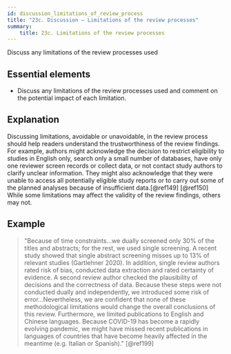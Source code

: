 ```yaml
---
id: discussion_limitations_of_review_process
title: "23c. Discussion – Limitations of the review processes"
summary:
    title: 23c. Limitations of the review processes
---
```

Discuss any limitations of the review processes used

## Essential elements

-   Discuss any limitations of the review processes used and comment on
    the potential impact of each limitation.

## Explanation

Discussing limitations, avoidable or unavoidable, in
the review process should help readers understand the trustworthiness of
the review findings. For example, authors might acknowledge the decision
to restrict eligibility to studies in English only, search only a small
number of databases, have only one reviewer screen records or collect
data, or not contact study authors to clarify unclear information. They
might also acknowledge that they were unable to access all potentially
eligible study reports or to carry out some of the planned analyses
because of insufficient data.[@ref149] [@ref150] While some limitations
may affect the validity of the review findings, others may not.

## Example

> "Because of time constraints...we dually screened only 30% of the titles
and abstracts; for the rest, we used single screening. A recent study
showed that single abstract screening misses up to 13% of relevant
studies (Gartlehner 2020). In addition, single review authors rated risk
of bias, conducted data extraction and rated certainty of evidence. A
second review author checked the plausibility of decisions and the
correctness of data. Because these steps were not conducted dually and
independently, we introduced some risk of error...Nevertheless, we are
confident that none of these methodological limitations would change the
overall conclusions of this review. Furthermore, we limited publications
to English and Chinese languages. Because COVID-19 has become a rapidly
evolving pandemic, we might have missed recent publications in languages
of countries that have become heavily affected in the meantime (e.g.
Italian or Spanish)." [@ref199]